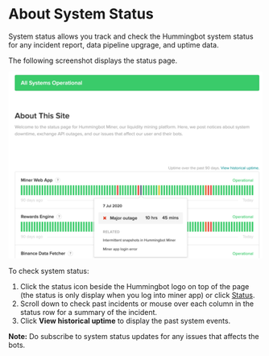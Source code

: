 # About System Status

System status allows you track and check the Hummingbot system status for any incident report, data pipeline upgrage, and uptime data.

The following screenshot displays the status page.

![](../assets/img/hummingbot-status.png)

To check system status:

1. Click the status icon beside the Hummingbot logo on top of the page (the status is only display when you log into miner app) or click [Status](https://status.hummingbot.io/).
2. Scroll down to check past incidents or mouse over each column in the status row for a summary of the incident.
3. Click **View historical uptime** to display the past system events.

**Note:** Do subscribe to system status updates for any issues that affects the bots.


